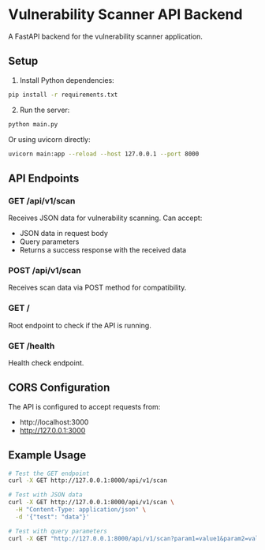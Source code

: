 # Vulnerability Scanner API Backend

A FastAPI backend for the vulnerability scanner application.

## Setup

1. Install Python dependencies:
```bash
pip install -r requirements.txt
```

2. Run the server:
```bash
python main.py
```

Or using uvicorn directly:
```bash
uvicorn main:app --reload --host 127.0.0.1 --port 8000
```

## API Endpoints

### GET /api/v1/scan
Receives JSON data for vulnerability scanning. Can accept:
- JSON data in request body
- Query parameters
- Returns a success response with the received data

### POST /api/v1/scan
Receives scan data via POST method for compatibility.

### GET /
Root endpoint to check if the API is running.

### GET /health
Health check endpoint.

## CORS Configuration
The API is configured to accept requests from:
- http://localhost:3000
- http://127.0.0.1:3000

## Example Usage

```bash
# Test the GET endpoint
curl -X GET http://127.0.0.1:8000/api/v1/scan

# Test with JSON data
curl -X GET http://127.0.0.1:8000/api/v1/scan \
  -H "Content-Type: application/json" \
  -d '{"test": "data"}'

# Test with query parameters
curl -X GET "http://127.0.0.1:8000/api/v1/scan?param1=value1&param2=value2"
``` 